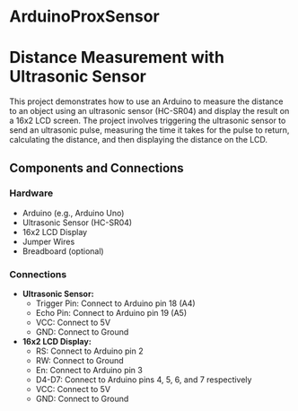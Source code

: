 # ArduinoProxSensor

# Distance Measurement with Ultrasonic Sensor

This project demonstrates how to use an Arduino to measure the distance to an object using an ultrasonic sensor (HC-SR04) and display the result on a 16x2 LCD screen. The project involves triggering the ultrasonic sensor to send an ultrasonic pulse, measuring the time it takes for the pulse to return, calculating the distance, and then displaying the distance on the LCD.

## Components and Connections

### Hardware
- Arduino (e.g., Arduino Uno)
- Ultrasonic Sensor (HC-SR04)
- 16x2 LCD Display
- Jumper Wires
- Breadboard (optional)

### Connections
- **Ultrasonic Sensor:**
  - Trigger Pin: Connect to Arduino pin 18 (A4)
  - Echo Pin: Connect to Arduino pin 19 (A5)
  - VCC: Connect to 5V
  - GND: Connect to Ground
- **16x2 LCD Display:**
  - RS: Connect to Arduino pin 2
  - RW: Connect to Ground
  - En: Connect to Arduino pin 3
  - D4-D7: Connect to Arduino pins 4, 5, 6, and 7 respectively
  - VCC: Connect to 5V
  - GND: Connect to Ground

